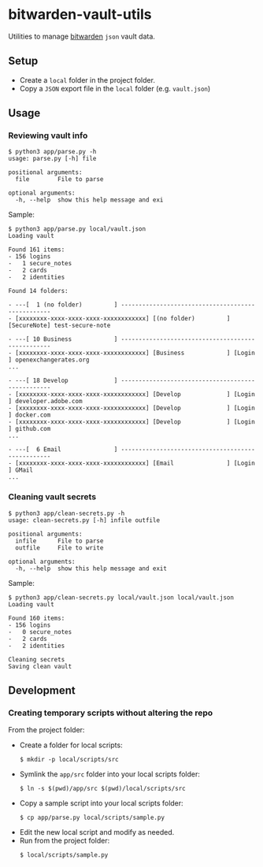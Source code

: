 # bitwarden-vault-utils

Utilities to manage [bitwarden](https://bitwarden.com/) `json` vault data.

## Setup
* Create a `local` folder in the project folder.
* Copy a `JSON` export file in the `local` folder (e.g. `vault.json`)

## Usage

### Reviewing vault info
```
$ python3 app/parse.py -h
usage: parse.py [-h] file

positional arguments:
  file        File to parse

optional arguments:
  -h, --help  show this help message and exi
```

Sample:
```
$ python3 app/parse.py local/vault.json
Loading vault

Found 161 items:
- 156 logins
-   1 secure_notes
-   2 cards
-   2 identities

Found 14 folders:

- ---[  1 (no folder)         ] --------------------------------------------------
- [xxxxxxxx-xxxx-xxxx-xxxx-xxxxxxxxxxxx] [(no folder)         ] [SecureNote] test-secure-note

- ---[ 10 Business            ] --------------------------------------------------
- [xxxxxxxx-xxxx-xxxx-xxxx-xxxxxxxxxxxx] [Business            ] [Login     ] openexchangerates.org
...

- ---[ 18 Develop             ] --------------------------------------------------
- [xxxxxxxx-xxxx-xxxx-xxxx-xxxxxxxxxxxx] [Develop             ] [Login     ] developer.adobe.com
- [xxxxxxxx-xxxx-xxxx-xxxx-xxxxxxxxxxxx] [Develop             ] [Login     ] docker.com
- [xxxxxxxx-xxxx-xxxx-xxxx-xxxxxxxxxxxx] [Develop             ] [Login     ] github.com
...

- ---[  6 Email               ] --------------------------------------------------
- [xxxxxxxx-xxxx-xxxx-xxxx-xxxxxxxxxxxx] [Email               ] [Login     ] GMail
...
```

### Cleaning vault secrets
```
$ python3 app/clean-secrets.py -h
usage: clean-secrets.py [-h] infile outfile

positional arguments:
  infile      File to parse
  outfile     File to write

optional arguments:
  -h, --help  show this help message and exit
```

Sample:
```
$ python3 app/clean-secrets.py local/vault.json local/vault.json
Loading vault

Found 160 items:
- 156 logins
-   0 secure_notes
-   2 cards
-   2 identities

Cleaning secrets
Saving clean vault
```

## Development

### Creating temporary scripts without altering the repo
From the project folder:
* Create a folder for local scripts:
  ```
  $ mkdir -p local/scripts/src
  ```
* Symlink the `app/src` folder into your local scripts folder:
  ```
  $ ln -s $(pwd)/app/src $(pwd)/local/scripts/src
  ```
* Copy a sample script into your local scripts folder:
  ```
  $ cp app/parse.py local/scripts/sample.py
  ```
* Edit the new local script and modify as needed.
* Run from the project folder:
  ```
  $ local/scripts/sample.py
  ```
